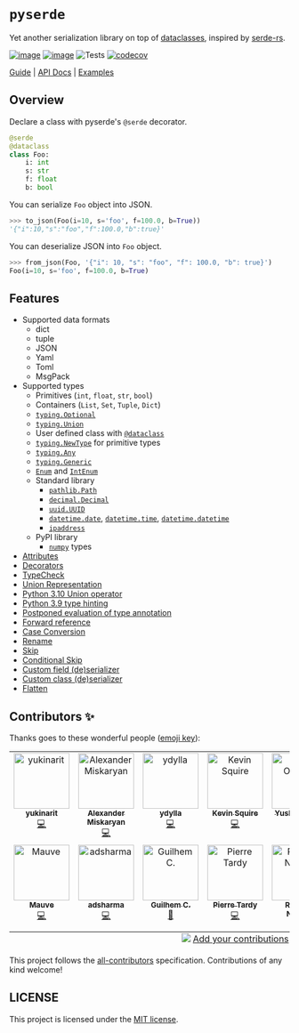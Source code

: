 # `pyserde`

Yet another serialization library on top of [dataclasses](https://docs.python.org/3/library/dataclasses.html), inspired by [serde-rs](https://github.com/serde-rs/serde).

[![image](https://img.shields.io/pypi/v/pyserde.svg)](https://pypi.org/project/pyserde/)
[![image](https://img.shields.io/pypi/pyversions/pyserde.svg)](https://pypi.org/project/pyserde/)
![Tests](https://github.com/yukinarit/pyserde/workflows/Tests/badge.svg)
[![codecov](https://codecov.io/gh/yukinarit/pyserde/branch/master/graph/badge.svg)](https://codecov.io/gh/yukinarit/pyserde)

[Guide](https://yukinarit.github.io/pyserde/guide) | [API Docs](https://yukinarit.github.io/pyserde/api/serde.html) | [Examples](./examples)

## Overview

Declare a class with pyserde's `@serde` decorator.

```python
@serde
@dataclass
class Foo:
    i: int
    s: str
    f: float
    b: bool
```

You can serialize `Foo` object into JSON.

```python
>>> to_json(Foo(i=10, s='foo', f=100.0, b=True))
'{"i":10,"s":"foo","f":100.0,"b":true}'
```

You can deserialize JSON into `Foo` object.
```python
>>> from_json(Foo, '{"i": 10, "s": "foo", "f": 100.0, "b": true}')
Foo(i=10, s='foo', f=100.0, b=True)
```

## Features

- Supported data formats
    - dict
    - tuple
    - JSON
	- Yaml
	- Toml
	- MsgPack
- Supported types
    - Primitives (`int`, `float`, `str`, `bool`)
    - Containers (`List`, `Set`, `Tuple`, `Dict`)
    - [`typing.Optional`](https://docs.python.org/3/library/typing.html#typing.Optional)
    - [`typing.Union`](https://docs.python.org/3/library/typing.html#typing.Union)
    - User defined class with [`@dataclass`](https://docs.python.org/3/library/dataclasses.html)
    - [`typing.NewType`](https://docs.python.org/3/library/typing.html#newtype) for primitive types
    - [`typing.Any`](https://docs.python.org/3/library/typing.html#the-any-type)
    - [`typing.Generic`](https://docs.python.org/3/library/typing.html#user-defined-generic-types)
    - [`Enum`](https://docs.python.org/3/library/enum.html#enum.Enum) and [`IntEnum`](https://docs.python.org/3/library/enum.html#enum.IntEnum)
    - Standard library
        - [`pathlib.Path`](https://docs.python.org/3/library/pathlib.html)
        - [`decimal.Decimal`](https://docs.python.org/3/library/decimal.html)
        - [`uuid.UUID`](https://docs.python.org/3/library/uuid.html)
        - [`datetime.date`](https://docs.python.org/3/library/datetime.html#date-objects), [`datetime.time`](https://docs.python.org/3/library/datetime.html#time-objects), [`datetime.datetime`](https://docs.python.org/3/library/datetime.html#datetime-objects)
        - [`ipaddress`](https://docs.python.org/3/library/ipaddress.html)
    - PyPI library
        - [`numpy`](https://github.com/numpy/numpy) types
- [Attributes](docs/features/attributes.md)
- [Decorators](docs/features/decorators.md)
- [TypeCheck](docs/features/type-check.md)
- [Union Representation](docs/features/union.md)
- [Python 3.10 Union operator](docs/features/union-operator.md)
- [Python 3.9 type hinting](docs/features/python3.9-type-hinting.md)
- [Postponed evaluation of type annotation](docs/features/postponed-evaluation-of-type-annotation.md)
- [Forward reference](docs/features/forward-reference.md)
- [Case Conversion](docs/features/case-conversion.md)
- [Rename](docs/features/rename.md)
- [Skip](docs/features/skip.md)
- [Conditional Skip](docs/features/conditional-skip.md)
- [Custom field (de)serializer](docs/features/custom-field-serializer.md)
- [Custom class (de)serializer](docs/features/custom-class-serializer.md)
- [Flatten](docs/features/flatten.md)

## Contributors ✨

Thanks goes to these wonderful people ([emoji key](https://allcontributors.org/docs/en/emoji-key)):

<!-- ALL-CONTRIBUTORS-LIST:START - Do not remove or modify this section -->
<!-- prettier-ignore-start -->
<!-- markdownlint-disable -->
<table>
  <tbody>
    <tr>
      <td align="center" valign="top" width="14.28%"><a href="https://github.com/yukinarit"><img src="https://avatars.githubusercontent.com/u/2347533?v=4?s=100" width="100px;" alt="yukinarit"/><br /><sub><b>yukinarit</b></sub></a><br /><a href="https://github.com/yukinarit/pyserde/commits?author=yukinarit" title="Code">💻</a></td>
      <td align="center" valign="top" width="14.28%"><a href="https://github.com/alexmisk"><img src="https://avatars.githubusercontent.com/u/4103218?v=4?s=100" width="100px;" alt="Alexander Miskaryan"/><br /><sub><b>Alexander Miskaryan</b></sub></a><br /><a href="https://github.com/yukinarit/pyserde/commits?author=alexmisk" title="Code">💻</a></td>
      <td align="center" valign="top" width="14.28%"><a href="https://github.com/ydylla"><img src="https://avatars.githubusercontent.com/u/17772145?v=4?s=100" width="100px;" alt="ydylla"/><br /><sub><b>ydylla</b></sub></a><br /><a href="https://github.com/yukinarit/pyserde/commits?author=ydylla" title="Code">💻</a></td>
      <td align="center" valign="top" width="14.28%"><a href="https://github.com/kmsquire"><img src="https://avatars.githubusercontent.com/u/223250?v=4?s=100" width="100px;" alt="Kevin Squire"/><br /><sub><b>Kevin Squire</b></sub></a><br /><a href="https://github.com/yukinarit/pyserde/commits?author=kmsquire" title="Code">💻</a></td>
      <td align="center" valign="top" width="14.28%"><a href="http://yushiomote.org/"><img src="https://avatars.githubusercontent.com/u/3733915?v=4?s=100" width="100px;" alt="Yushi OMOTE"/><br /><sub><b>Yushi OMOTE</b></sub></a><br /><a href="https://github.com/yukinarit/pyserde/commits?author=YushiOMOTE" title="Code">💻</a></td>
      <td align="center" valign="top" width="14.28%"><a href="https://kngwyu.github.io/"><img src="https://avatars.githubusercontent.com/u/16046705?v=4?s=100" width="100px;" alt="Yuji Kanagawa"/><br /><sub><b>Yuji Kanagawa</b></sub></a><br /><a href="https://github.com/yukinarit/pyserde/commits?author=kngwyu" title="Code">💻</a></td>
      <td align="center" valign="top" width="14.28%"><a href="https://kigawas.me/"><img src="https://avatars.githubusercontent.com/u/4182346?v=4?s=100" width="100px;" alt="Weiliang Li"/><br /><sub><b>Weiliang Li</b></sub></a><br /><a href="https://github.com/yukinarit/pyserde/commits?author=kigawas" title="Code">💻</a></td>
    </tr>
    <tr>
      <td align="center" valign="top" width="14.28%"><a href="https://github.com/mauvealerts"><img src="https://avatars.githubusercontent.com/u/51870303?v=4?s=100" width="100px;" alt="Mauve"/><br /><sub><b>Mauve</b></sub></a><br /><a href="https://github.com/yukinarit/pyserde/commits?author=mauvealerts" title="Code">💻</a></td>
      <td align="center" valign="top" width="14.28%"><a href="https://github.com/adsharma"><img src="https://avatars.githubusercontent.com/u/658691?v=4?s=100" width="100px;" alt="adsharma"/><br /><sub><b>adsharma</b></sub></a><br /><a href="https://github.com/yukinarit/pyserde/commits?author=adsharma" title="Code">💻</a></td>
      <td align="center" valign="top" width="14.28%"><a href="https://github.com/chagui"><img src="https://avatars.githubusercontent.com/u/1234128?v=4?s=100" width="100px;" alt="Guilhem C."/><br /><sub><b>Guilhem C.</b></sub></a><br /><a href="https://github.com/yukinarit/pyserde/commits?author=chagui" title="Documentation">📖</a></td>
      <td align="center" valign="top" width="14.28%"><a href="https://github.com/tardyp"><img src="https://avatars.githubusercontent.com/u/109859?v=4?s=100" width="100px;" alt="Pierre Tardy"/><br /><sub><b>Pierre Tardy</b></sub></a><br /><a href="https://github.com/yukinarit/pyserde/commits?author=tardyp" title="Code">💻</a></td>
      <td align="center" valign="top" width="14.28%"><a href="https://blog.rnstlr.ch/"><img src="https://avatars.githubusercontent.com/u/1435346?v=4?s=100" width="100px;" alt="Raphael Nestler"/><br /><sub><b>Raphael Nestler</b></sub></a><br /><a href="https://github.com/yukinarit/pyserde/commits?author=rnestler" title="Documentation">📖</a></td>
    </tr>
  </tbody>
  <tfoot>
    <tr>
      <td align="center" size="13px" colspan="7">
        <img src="https://raw.githubusercontent.com/all-contributors/all-contributors-cli/1b8533af435da9854653492b1327a23a4dbd0a10/assets/logo-small.svg">
          <a href="https://all-contributors.js.org/docs/en/bot/usage">Add your contributions</a>
        </img>
      </td>
    </tr>
  </tfoot>
</table>

<!-- markdownlint-restore -->
<!-- prettier-ignore-end -->

<!-- ALL-CONTRIBUTORS-LIST:END -->

This project follows the [all-contributors](https://github.com/all-contributors/all-contributors) specification. Contributions of any kind welcome!

## LICENSE

This project is licensed under the [MIT license](https://github.com/yukinarit/pyserde/blob/master/LICENSE).
